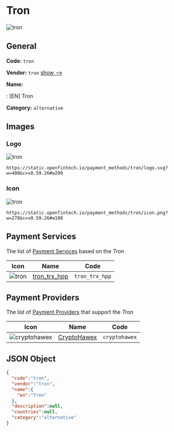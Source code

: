 
# Tron 
![tron](https://static.openfintech.io/payment_methods/tron/logo.svg?w=400&c=v0.59.26#w200)  

## General 
**Code:** `tron` 
 
**Vendor:** `tron` [show -->](/vendors/tron/) 
 
**Name:** 
 
:	[EN] Tron 
 
**Category:** `alternative` 
 

## Images 

### Logo 
![tron](https://static.openfintech.io/payment_methods/tron/logo.svg?w=400&c=v0.59.26#w200)  

```
https://static.openfintech.io/payment_methods/tron/logo.svg?w=400&c=v0.59.26#w200
```  

### Icon 
![tron](https://static.openfintech.io/payment_methods/tron/icon.png?w=278&c=v0.59.26#w100)  

```
https://static.openfintech.io/payment_methods/tron/icon.png?w=278&c=v0.59.26#w100
```  

## Payment Services 
 
The list of [Payment Services](/payment-services/) based on the _Tron_ 

|Icon|Name|Code| 
|:---:|:---:|:---:| 
|![tron](https://static.openfintech.io/payment_methods/tron/icon.png?w=278&c=v0.59.26#w100) |[tron_trx_hpp](/payment-services/tron_trx_hpp/)|`tron_trx_hpp`| 
 

## Payment Providers 
 
The list of [Payment Providers](/payment-providers/) that support the _Tron_ 

|Icon|Name|Code| 
|:---:|:---:|:---:| 
|![cryptohawex](https://static.openfintech.io/payment_providers/cryptohawex/icon.svg?w=278&c=v0.59.26#w100) |[CryptoHawex](/payment-providers/cryptohawex/)|`cryptohawex`| 
 

## JSON Object 

```json
{
  "code":"tron",
  "vendor":"tron",
  "name":{
    "en":"Tron"
  },
  "description":null,
  "countries":null,
  "category":"alternative"
}
```  
